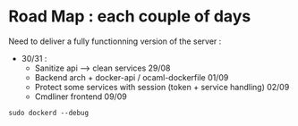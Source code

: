 # Road Map : each couple of days

Need to deliver a fully functionning version of the server :

* 30/31 :
  * Sanitize api --> clean services 29/08
  * Backend arch + docker-api / ocaml-dockerfile 01/09
  * Protect some services with session (token + service handling) 02/09
  * Cmdliner frontend 09/09

```shell
sudo dockerd --debug
```